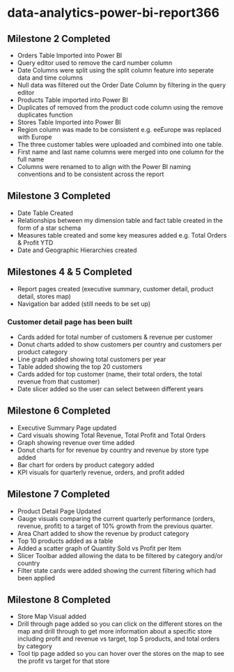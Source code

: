 # data-analytics-power-bi-report366

## Milestone 2 Completed 
- Orders Table Imported into Power BI 
- Query editor used to remove the card number column
-  Date Columns were split using the split column feature into seperate data and time columns  
- Null data was filtered out the Order Date Column by filtering in the query editor 
- Products Table imported into Power BI
-  Duplicates of removed from the product code column using the remove duplicates function
- Stores Table Imported into Power BI
- Region column was made to be consistent e.g. eeEurope was replaced with Europe
- The three customer tables were uploaded and combined into one table.
- First name and last name columns were merged into one column for the full name
- Columns were renamed to to align with the Power BI naming conventions and to be consistent across the report

## Milestone 3 Completed
- Date Table Created
- Relationships between my dimension table and fact table created in the form of a star schema
- Measures table created and some key measures added e.g. Total Orders & Profit YTD 
- Date and Geographic Hierarchies created 

## Milestones 4 & 5 Completed 
- Report pages created (executive summary, customer detail, product detail, stores map)
- Navigation bar added (still needs to be set up)
### Customer detail page has been built
- Cards added for total number of customers & revenue per customer
- Donut charts added to show customers per country and customers per product category
- Line graph added showing total customers per year
- Table added showing the top 20 customers
- Cards added for top customer (name, their total orders, the total revenue from that customer)
- Date slicer added so the user can select between different years 
  
## Milestone 6 Completed
- Executive Summary Page updated
- Card visuals showing Total Revenue, Total Profit and Total Orders
- Graph showing revenue over time added
- Donut charts for for revenue by country and revenue by store type added
- Bar chart for orders by product category added
- KPI visuals for quarterly revenue, orders, and profit added

## Milestone 7 Completed
- Product Detail Page Updated
- Gauge visuals comparing the current quarterly performance (orders, revenue, profit) to a target of 10% growth from the previous quarter.
- Area Chart added to show the revenue by product category
- Top 10 products added as a table
- Added a scatter graph of Quantity Sold vs Profit per Item
- Slicer Toolbar added allowing the data to be filtered by category and/or country
- Filter state cards were added showing the current filtering which had been applied 

## Milestone 8 Completed
- Store Map Visual added
- Drill through page added so you can click on the different stores on the map and drill through to get more information about a specific store including profit and revenue vs target, top 5 products, and total orders by category
- Tool tip page added so you can hover over the stores on the map to see the profit vs target for that store 
